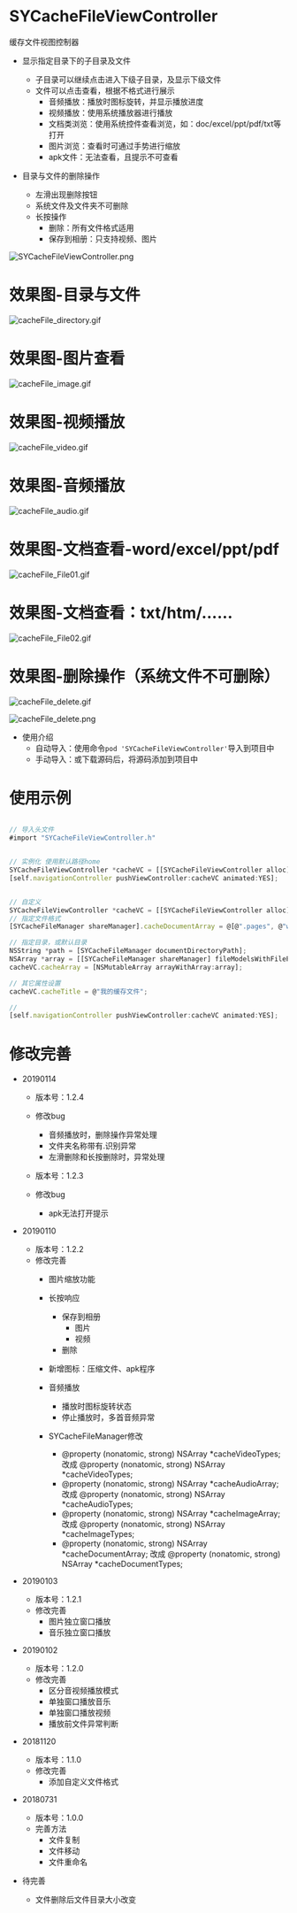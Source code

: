 # SYCacheFileViewController
缓存文件视图控制器


* 显示指定目录下的子目录及文件
  * 子目录可以继续点击进入下级子目录，及显示下级文件
  * 文件可以点击查看，根据不格式进行展示
    * 音频播放：播放时图标旋转，并显示播放进度
    * 视频播放：使用系统播放器进行播放
    * 文档类浏览：使用系统控件查看浏览，如：doc/excel/ppt/pdf/txt等打开
    * 图片浏览：查看时可通过手势进行缩放
    * apk文件：无法查看，且提示不可查看
    
* 目录与文件的删除操作
  * 左滑出现删除按钮
  * 系统文件及文件夹不可删除
  * 长按操作
    * 删除：所有文件格式适用
    * 保存到相册：只支持视频、图片


![SYCacheFileViewController.png](./images/SYCacheFileViewController.png)


# 效果图-目录与文件

![cacheFile_directory.gif](./images/cacheFile_directory.gif)

# 效果图-图片查看

![cacheFile_image.gif](./images/cacheFile_image.gif)

# 效果图-视频播放

![cacheFile_video.gif](./images/cacheFile_video.gif)

# 效果图-音频播放

![cacheFile_audio.gif](./images/cacheFile_audio.gif)

# 效果图-文档查看-word/excel/ppt/pdf

![cacheFile_File01.gif](./images/cacheFile_File01.gif)

# 效果图-文档查看：txt/htm/……

![cacheFile_File02.gif](./images/cacheFile_File02.gif)


# 效果图-删除操作（系统文件不可删除）

![cacheFile_delete.gif](./images/cacheFile_delete.gif)

![cacheFile_delete.png](./images/cacheFile_delete.png)



* 使用介绍
  * 自动导入：使用命令`pod 'SYCacheFileViewController'`导入到项目中
  * 手动导入：或下载源码后，将源码添加到项目中
  
  
# 使用示例
~~~ javascript

// 导入头文件
#import "SYCacheFileViewController.h"

~~~

~~~ javascript

// 实例化 使用默认路径home
SYCacheFileViewController *cacheVC = [[SYCacheFileViewController alloc] init];
[self.navigationController pushViewController:cacheVC animated:YES];

~~~

~~~ javascript

// 自定义
SYCacheFileViewController *cacheVC = [[SYCacheFileViewController alloc] init];
// 指定文件格式
[SYCacheFileManager shareManager].cacheDocumentArray = @[@".pages", @"wps", @".xls", @".pdf", @".rar"];

// 指定目录，或默认目录
NSString *path = [SYCacheFileManager documentDirectoryPath];
NSArray *array = [[SYCacheFileManager shareManager] fileModelsWithFilePath:path];
cacheVC.cacheArray = [NSMutableArray arrayWithArray:array];

// 其它属性设置
cacheVC.cacheTitle = @"我的缓存文件";

//
[self.navigationController pushViewController:cacheVC animated:YES];
~~~




# 修改完善
* 20190114
  * 版本号：1.2.4
  * 修改bug
    * 音频播放时，删除操作异常处理
    * 文件夹名称带有.识别异常
    * 左滑删除和长按删除时，异常处理

  * 版本号：1.2.3
  * 修改bug
    * apk无法打开提示
    
* 20190110
  * 版本号：1.2.2
  * 修改完善
    * 图片缩放功能
    * 长按响应
      * 保存到相册
        * 图片
        * 视频
      * 删除
    * 新增图标：压缩文件、apk程序
    * 音频播放
      * 播放时图标旋转状态
      * 停止播放时，多首音频异常

    * SYCacheFileManager修改
      * @property (nonatomic, strong) NSArray *cacheVideoTypes; 改成 @property (nonatomic, strong) NSArray *cacheVideoTypes;
      * @property (nonatomic, strong) NSArray *cacheAudioArray; 改成 @property (nonatomic, strong) NSArray *cacheAudioTypes;
      * @property (nonatomic, strong) NSArray *cacheImageArray; 改成 @property (nonatomic, strong) NSArray *cacheImageTypes;
      * @property (nonatomic, strong) NSArray *cacheDocumentArray; 改成 @property (nonatomic, strong) NSArray *cacheDocumentTypes;


* 20190103
  * 版本号：1.2.1
  * 修改完善
    * 图片独立窗口播放
    * 音乐独立窗口播放

* 20190102
  * 版本号：1.2.0
  * 修改完善
    * 区分音视频播放模式
    * 单独窗口播放音乐
    * 单独窗口播放视频
    * 播放前文件异常判断

* 20181120
  * 版本号：1.1.0
  * 修改完善
    * 添加自定义文件格式

* 20180731
  * 版本号：1.0.0
  * 完善方法
    * 文件复制
    * 文件移动
    * 文件重命名
    
* 待完善
  * 文件删除后文件目录大小改变



